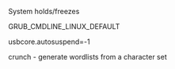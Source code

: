 System holds/freezes

GRUB_CMDLINE_LINUX_DEFAULT

usbcore.autosuspend=-1

crunch - generate wordlists from a character set
